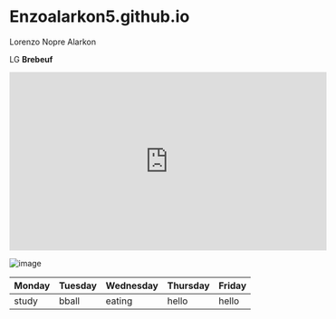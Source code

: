 # Enzoalarkon5.github.io
Lorenzo Nopre Alarkon

LG **Brebeuf**

<iframe width="560" height="315" src="https://www.youtube.com/embed/uhuEZiHcuBU" title="YouTube video player" frameborder="0" allow="accelerometer; autoplay; clipboard-write; encrypted-media; gyroscope; picture-in-picture; web-share" allowfullscreen></iframe>

![image](https://user-images.githubusercontent.com/122419166/212816023-aaedde5a-da42-461c-9877-9123b14a4b3c.png)


| Monday | Tuesday | Wednesday | Thursday | Friday |
|--------|---------|-----------|----------|--------|
| study  |  bball  |  eating   |  hello   | hello  |
